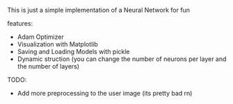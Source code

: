 This is just a simple implementation of a Neural Network for fun

features:
 - Adam Optimizer
 - Visualization with Matplotlib
 - Saving and Loading Models with pickle
 - Dynamic struction (you can change the number of neurons per layer and the number of layers)

TODO:
 - Add more preprocessing to the user image (its pretty bad rn)
